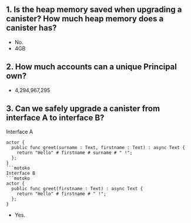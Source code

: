## 1. Is the heap memory saved when upgrading a canister? How much heap memory does a canister has?

- No.
- 4GB

## 2. How much accounts can a unique Principal own?

- 4,294,967,295

## 3. Can we safely upgrade a canister from interface A to interface B?
Interface A
```motoko
actor {
  public func greet(surname : Text, firstname : Text) : async Text {
    return "Hello" # firstname # surname # " !";
  };
}
```motoko
Interface B
```motoko
actor {
  public func greet(firstname : Text) : async Text {
    return "Hello" # firstname # " !";
  };
}
```

- Yes.
